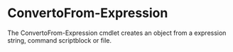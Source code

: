 # ConvertoFrom-Expression
The ConvertoFrom-Expression cmdlet creates an object from a expression string, command scriptblock or file.
